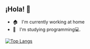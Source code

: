 ## ¡Hola! 👋
- 🏠 &nbsp; I'm currently working at home
- 🌱 &nbsp; I'm studying programming💻.

[![Top Langs](https://github-readme-stats.vercel.app/api/top-langs/?taku0622=anuraghazra&layout=compact)](https://github.com/anuraghazra/github-readme-stats)